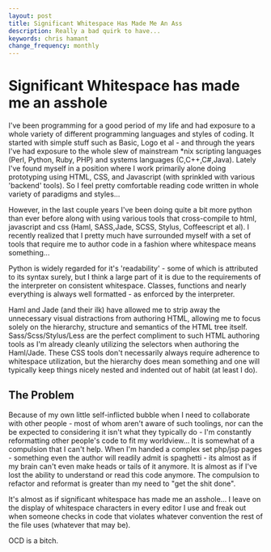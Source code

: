 ```yaml
---
layout: post
title: Significant Whitespace Has Made Me An Ass
description: Really a bad quirk to have...
keywords: chris hamant
change_frequency: monthly
---
```

# Significant Whitespace has made me an asshole

I've been programming for a good period of my life and had exposure to a whole variety of different programming languages and styles of coding. It started with simple stuff such as Basic, Logo et al - and through the years I've had exposure to the whole slew of mainstream *nix scripting languages (Perl, Python, Ruby, PHP) and systems languages (C,C++,C#,Java). Lately I've found myself in a position where I work primarily alone doing prototyping using HTML, CSS, and Javascript (with sprinkled with various 'backend' tools). So I feel pretty comfortable reading code written in whole variety of paradigms and styles...

However, in the last couple years I've been doing quite a bit more python than ever before along with using various tools that cross-compile to html, javascript and css (Haml, SASS,Jade, SCSS, Stylus, Coffeescript et al). I recently realized that I pretty much have surrounded myself with a set of tools that require me to author code in a fashion where whitespace means something... 

Python is widely regarded for it's 'readability' - some of which is attributed to its syntax surely, but I think a large part of it is due to the requirements of the interpreter on consistent whitespace. Classes, functions and nearly everything is always well formatted - as enforced by the interpreter.

Haml and Jade (and their ilk) have allowed me to strip away the unnecessary visual distractions from authoring HTML, allowing me to focus solely on the hierarchy, structure and semantics of the HTML tree itself. Sass/Scss/Stylus/Less are the perfect compliment to such HTML authoring tools as I'm already cleanly utilizing the selectors when authoring the Haml/Jade. These CSS tools don't necessarily always require adherence to whitespace utilization, but the hierarchy does mean something and one will typically keep things nicely nested and indented out of habit (at least I do).

## The Problem

Because of my own little self-inflicted bubble when I need to collaborate with other people - most of whom aren't aware of such toolings, nor can the be expected to considering it isn't what they typically do - I'm constantly reformatting other people's code to fit my worldview... It is somewhat of a compulsion that I can't help.
When I'm handed a complex set php/jsp pages - something even the author will readily admit is spaghetti - its almost as if my brain can't even make heads or tails of it anymore. It is almost as if I've lost the ability to understand or read this code anymore. The compulsion to refactor and reformat is greater than my need to "get the shit done".

It's almost as if significant whitespace has made me an asshole... I leave on the display of whitespace characters in every editor I use and freak out when someone checks in code that violates whatever convention the rest of the file uses (whatever that may be).

OCD is a bitch.








